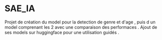 # SAE_IA
Projet de création du model pour la detection de genre et d'age , puis d un model comprenant les 2 avec une comparaison des performaces . Ajout de ses models sur huggingface pour une utilisation guidés .
